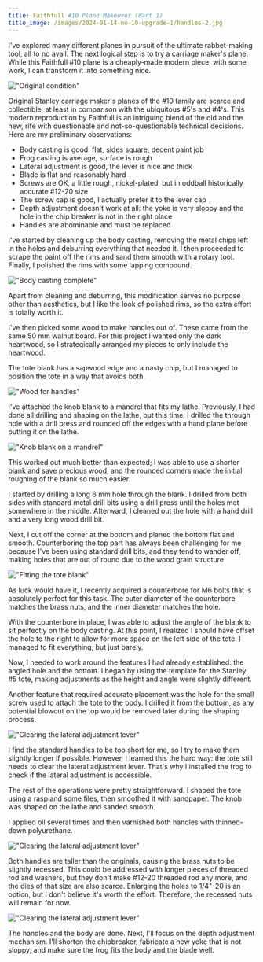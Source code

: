 ```yaml
---
title: Faithfull #10 Plane Makeover (Part 1)
title_image: /images/2024-01-14-no-10-upgrade-1/handles-2.jpg
---
```


I've explored many different planes in pursuit of the ultimate rabbet-making tool, all to no avail. The next logical step is to try a carriage maker's plane. While this Faithfull #10 plane is a cheaply-made modern piece, with some work, I can transform it into something nice.

<!--more-->

!["Original condition"](/images/2024-01-14-no-10-upgrade-1/original-condition.jpg)

Original Stanley carriage maker's planes of the #10 family are scarce and collectible, at least in comparison with the ubiquitous #5's and #4's. This modern reproduction by Faithfull is an intriguing blend of the old and the new, rife with questionable and not-so-questionable technical decisions. Here are my preliminary observations:

* Body casting is good: flat, sides square, decent paint job
* Frog casting is average, surface is rough
* Lateral adjustment is good, the lever is nice and thick
* Blade is flat and reasonably hard
* Screws are OK, a little rough, nickel-plated, but in oddball historically accurate #12-20 size
* The screw cap is good, I actually prefer it to the lever cap
* Depth adjustment doesn't work at all: the yoke is very sloppy and the hole in the chip breaker is not in the right place
* Handles are abominable and must be replaced

I've started by cleaning up the body casting, removing the metal chips left in the holes and deburring everything that needed it. I then proceeded to scrape the paint off the rims and sand them smooth with a rotary tool. Finally, I polished the rims with some lapping compound.

!["Body casting complete"](/images/2024-01-14-no-10-upgrade-1/body-rims.jpg)

Apart from cleaning and deburring, this modification serves no purpose other than aesthetics, but I like the look of polished rims, so the extra effort is totally worth it.

I've then picked some wood to make handles out of. These came from the same 50 mm walnut board. For this project I wanted only the dark heartwood, so I strategically arranged my pieces to only include the heartwood.

The tote blank has a sapwood edge and a nasty chip, but I managed to position the tote in a way that avoids both.

!["Wood for handles"](/images/2024-01-14-no-10-upgrade-1/wood-for-handles.jpg)

I've attached the knob blank to a mandrel that fits my lathe. Previously, I had done all drilling and shaping on the lathe, but this time, I drilled the through hole with a drill press and rounded off the edges with a hand plane before putting it on the lathe.

!["Knob blank on a mandrel"](/images/2024-01-14-no-10-upgrade-1/knob-blank.jpg)

This worked out much better than expected; I was able to use a shorter blank and save precious wood, and the rounded corners made the initial roughing of the blank so much easier.

I started by drilling a long 6 mm hole through the blank. I drilled from both sides with standard metal drill bits using a drill press until the holes met somewhere in the middle. Afterward, I cleaned out the hole with a hand drill and a very long wood drill bit.

Next, I cut off the corner at the bottom and planed the bottom flat and smooth. Counterboring the top part has always been challenging for me because I've been using standard drill bits, and they tend to wander off, making holes that are out of round due to the wood grain structure.

!["Fitting the tote blank"](/images/2024-01-14-no-10-upgrade-1/tote-blank.jpg)

As luck would have it, I recently acquired a counterbore for M6 bolts that is absolutely perfect for this task. The outer diameter of the counterbore matches the brass nuts, and the inner diameter matches the hole.

With the counterbore in place, I was able to adjust the angle of the blank to sit perfectly on the body casting. At this point, I realized I should have offset the hole to the right to allow for more space on the left side of the tote. I managed to fit everything, but just barely.

Now, I needed to work around the features I had already established: the angled hole and the bottom. I began by using the template for the Stanley #5 tote, making adjustments as the height and angle were slightly different.

Another feature that required accurate placement was the hole for the small screw used to attach the tote to the body. I drilled it from the bottom, as any potential blowout on the top would be removed later during the shaping process.

!["Clearing the lateral adjustment lever"](/images/2024-01-14-no-10-upgrade-1/tote-clearance.jpg)

I find the standard handles to be too short for me, so I try to make them slightly longer if possible. However, I learned this the hard way: the tote still needs to clear the lateral adjustment lever. That's why I installed the frog to check if the lateral adjustment is accessible.

The rest of the operations were pretty straightforward. I shaped the tote using a rasp and some files, then smoothed it with sandpaper. The knob was shaped on the lathe and sanded smooth.

I applied oil several times and then varnished both handles with thinned-down polyurethane.

!["Clearing the lateral adjustment lever"](/images/2024-01-14-no-10-upgrade-1/handles-1.jpg)

Both handles are taller than the originals, causing the brass nuts to be slightly recessed. This could be addressed with longer pieces of threaded rod and washers, but they don't make #12-20 threaded rod any more, and the dies of that size are also scarce. Enlarging the holes to 1/4"-20 is an option, but I don't believe it's worth the effort. Therefore, the recessed nuts will remain for now.

!["Clearing the lateral adjustment lever"](/images/2024-01-14-no-10-upgrade-1/handles-2.jpg)

The handles and the body are done. Next, I'll focus on the depth adjustment mechanism. I'll shorten the chipbreaker, fabricate a new yoke that is not sloppy, and make sure the frog fits the body and the blade well.
